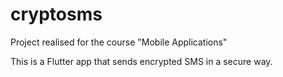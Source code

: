 # cryptosms

Project realised for the course "Mobile Applications"

This is a Flutter app that sends encrypted SMS in a secure way.
